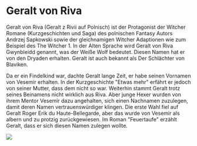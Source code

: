 # Geralt von Riva
Geralt von Riva (Geralt z Rivii auf Polnisch) ist der Protagonist der Witcher Romane (Kurzgeschichten und Saga) des polnischen Fantasy Autors Andrzej Sapkowski sowie der gleichnamigen Witcher Adaptionen wie zum Beispiel des The Witcher 1. In der Alten Sprache wird Geralt von Riva Gwynbleidd genannt, was der Weiße Wolf bedeutet. Diesen Namen hat er von den Dryaden erhalten. Geralt ist auch bekannt als Der Schlächter von Blaviken.

Da er ein Findelkind war, dachte Geralt lange Zeit, er habe seinen Vornamen von Vesemir erhalten. In der Kurzgeschichte "Etwas mehr" erfährt er jedoch von seiner Mutter, dass dem nicht so war. 
Weiterhin stammt Geralt trotz seines Beinamens nicht wirklich aus Riva. Aber junge Hexer wurden von ihrem Mentor Vesemir dazu angehalten, sich einen Nachnamen zuzulegen, damit deren Namen vertrauenswürdiger klingen. 
Die erste Wahl fiel auf Geralt Roger Erik du Haute-Bellegarde, aber das wurde von Vesemir als albern und zu protzig zurückgewiesen. Im Roman "Feuertaufe" erzählt Geralt, dass er sich diesen Namen zulegen wollte.

<img src="https://files.spieletipps.de/39/00/7f/39007f_588f23a05fd20_ciA2NDIDMzBfODM1Mg==.jpg">
